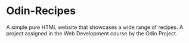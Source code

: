 # Odin-Recipes
A simple pure HTML website that showcases a wide range of recipes. A project assigned in the Web Development course by the Odin Project.
